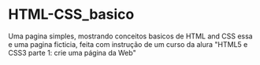 # HTML-CSS_basico
Uma pagina simples, mostrando conceitos basicos de HTML and CSS
essa e uma pagina ficticia, feita com instrução de um curso da alura "HTML5 e CSS3 parte 1: crie uma página da Web"
